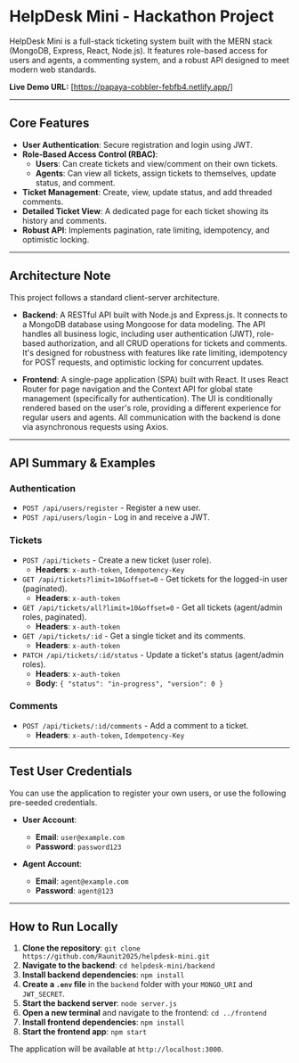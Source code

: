 # HelpDesk Mini - Hackathon Project

HelpDesk Mini is a full-stack ticketing system built with the MERN stack (MongoDB, Express, React, Node.js). It features role-based access for users and agents, a commenting system, and a robust API designed to meet modern web standards.

**Live Demo URL:** [https://papaya-cobbler-febfb4.netlify.app/]

---

## Core Features

* **User Authentication**: Secure registration and login using JWT.
* **Role-Based Access Control (RBAC)**:
    * **Users**: Can create tickets and view/comment on their own tickets.
    * **Agents**: Can view all tickets, assign tickets to themselves, update status, and comment.
* **Ticket Management**: Create, view, update status, and add threaded comments.
* **Detailed Ticket View**: A dedicated page for each ticket showing its history and comments.
* **Robust API**: Implements pagination, rate limiting, idempotency, and optimistic locking.

---

## Architecture Note

This project follows a standard client-server architecture.

* **Backend**: A RESTful API built with Node.js and Express.js. It connects to a MongoDB database using Mongoose for data modeling. The API handles all business logic, including user authentication (JWT), role-based authorization, and all CRUD operations for tickets and comments. It's designed for robustness with features like rate limiting, idempotency for POST requests, and optimistic locking for concurrent updates.

* **Frontend**: A single-page application (SPA) built with React. It uses React Router for page navigation and the Context API for global state management (specifically for authentication). The UI is conditionally rendered based on the user's role, providing a different experience for regular users and agents. All communication with the backend is done via asynchronous requests using Axios.

---

## API Summary & Examples

### Authentication

* `POST /api/users/register` - Register a new user.
* `POST /api/users/login` - Log in and receive a JWT.

### Tickets

* `POST /api/tickets` - Create a new ticket (user role).
    * **Headers**: `x-auth-token`, `Idempotency-Key`
* `GET /api/tickets?limit=10&offset=0` - Get tickets for the logged-in user (paginated).
    * **Headers**: `x-auth-token`
* `GET /api/tickets/all?limit=10&offset=0` - Get all tickets (agent/admin roles, paginated).
    * **Headers**: `x-auth-token`
* `GET /api/tickets/:id` - Get a single ticket and its comments.
    * **Headers**: `x-auth-token`
* `PATCH /api/tickets/:id/status` - Update a ticket's status (agent/admin roles).
    * **Headers**: `x-auth-token`
    * **Body**: `{ "status": "in-progress", "version": 0 }`

### Comments

* `POST /api/tickets/:id/comments` - Add a comment to a ticket.
    * **Headers**: `x-auth-token`, `Idempotency-Key`

---

## Test User Credentials

You can use the application to register your own users, or use the following pre-seeded credentials.

* **User Account**:
    * **Email**: `user@example.com`
    * **Password**: `password123`

* **Agent Account**:
    * **Email**: `agent@example.com`
    * **Password**: `agent@123`


---

## How to Run Locally

1.  **Clone the repository**: `git clone https://github.com/Raunit2025/helpdesk-mini.git`
2.  **Navigate to the backend**: `cd helpdesk-mini/backend`
3.  **Install backend dependencies**: `npm install`
4.  **Create a `.env` file** in the `backend` folder with your `MONGO_URI` and `JWT_SECRET`.
5.  **Start the backend server**: `node server.js`
6.  **Open a new terminal** and navigate to the frontend: `cd ../frontend`
7.  **Install frontend dependencies**: `npm install`
8.  **Start the frontend app**: `npm start`

The application will be available at `http://localhost:3000`.
